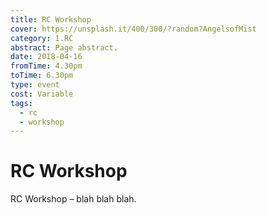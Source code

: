 ```yaml
---
title: RC Workshop
cover: https://unsplash.it/400/300/?random?AngelsofMist
category: 1.RC
abstract: Page abstract.
date: 2018-04-16
fromTime: 4.30pm
toTime: 6.30pm
type: event
cost: Variable
tags:
  - rc
  - workshop
---
```


# RC Workshop

RC Workshop – blah blah blah.
